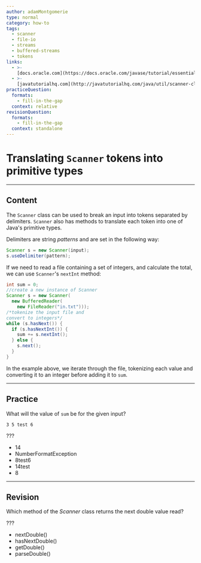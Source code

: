 ```yaml
---
author: adamMontgomerie
type: normal
category: how-to
tags:
  - scanner
  - file-io
  - streams
  - buffered-streams
  - tokens
links:
  - >-
    [docs.oracle.com](https://docs.oracle.com/javase/tutorial/essential/io/scanning.html){website}
  - >-
    [javatutorialhq.com](http://javatutorialhq.com/java/util/scanner-class-tutorial/usedelimiter-string-pattern-method-example/){website}
practiceQuestion:
  formats:
    - fill-in-the-gap
  context: relative
revisionQuestion:
  formats:
    - fill-in-the-gap
  context: standalone
---
```


# Translating `Scanner` tokens into primitive types


---

## Content

The `Scanner` class can be used to break an input into tokens separated by delimiters. `Scanner` also has methods to translate each token into one of Java's primitive types.

Delimiters are string *patterns* and are set in the following way:

```java
Scanner s = new Scanner(input);
s.useDelimiter(pattern);
```

If we need to read a file containing a set of integers, and calculate the total, we can use `Scanner`'s `nextInt` method:

```java
int sum = 0;
//create a new instance of Scanner
Scanner s = new Scanner(
  new BufferedReader(
    new FileReader("in.txt")));
/*tokenize the input file and 
convert to integers*/
while (s.hasNext()) {
  if (s.hasNextInt()) {
    sum += s.nextInt();
  } else {
    s.next();
  }
}
```

In the example above, we iterate through the file, tokenizing each value and converting it to an integer before adding it to `sum`.


---

## Practice

What will the value of `sum` be for the given input?

```plain-text
3 5 test 6
```

???

- 14
- NumberFormatException
- 8test6
- 14test
- 8


---

## Revision

Which method of the *Scanner* class returns the next double value read?

???

- nextDouble()
- hasNextDouble()
- getDouble()
- parseDouble()
